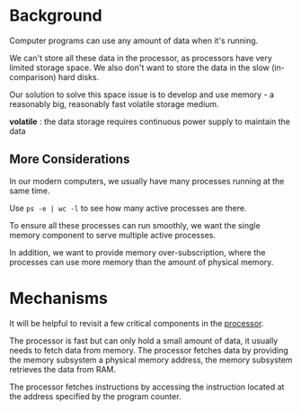 # Background
Computer programs can use any amount of data when it's running. 

We can't store all these data in the processor, as processors have very limited storage space. We also don't want to store the data in the slow (in-comparison) hard disks.

Our solution to solve this space issue is to develop and use memory - a reasonably big, reasonably fast volatile storage medium.

**volatile** : the data storage requires continuous power supply to maintain the data

## More Considerations
In our modern computers, we usually have many processes running at the same time. 

Use `ps -e | wc -l` to see how many active processes are there.

To ensure all these processes can run smoothly, we want the single memory component to serve multiple active processes.

In addition, we want to provide memory over-subscription, where the processes can use more memory than the amount of physical memory.

# Mechanisms
It will be helpful to revisit a few critical components in the [processor](Processor.md).

The processor is fast but can only hold a small amount of data, it usually needs to fetch data from memory. The processor fetches data by providing the memory subsystem a physical memory address, the memory subsystem retrieves the data from RAM.

The processor fetches instructions by accessing the instruction located at the address specified by the program counter.




